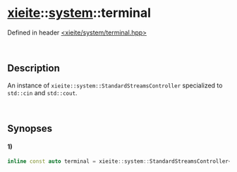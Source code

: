 # [xieite](../xieite.md)\:\:[system](../system.md)\:\:terminal
Defined in header [<xieite/system/terminal.hpp>](../../include/xieite/system/terminal.hpp)

&nbsp;

## Description
An instance of `xieite::system::StandardStreamsController` specialized to `std::cin` and `std::cout`.

&nbsp;

## Synopses
#### 1)
```cpp
inline const auto terminal = xieite::system::StandardStreamsController<std::cin, std::cout>();
```
